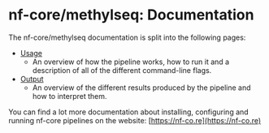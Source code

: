 # nf-core/methylseq: Documentation

The nf-core/methylseq documentation is split into the following pages:

* [Usage](usage.md)
  * An overview of how the pipeline works, how to run it and a description of all of the different command-line flags.
* [Output](output.md)
  * An overview of the different results produced by the pipeline and how to interpret them.

You can find a lot more documentation about installing, configuring and running nf-core pipelines on the website: [https://nf-co.re](https://nf-co.re)
